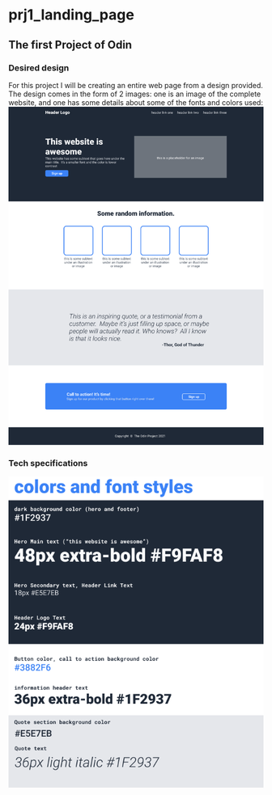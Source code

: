 # prj1_landing_page
## The first Project of Odin ##
### Desired design ###
For this project I will be creating an entire web page from a design provided. The design comes in the form of 2 images: one is an image of the complete website, and one has some details about some of the fonts and colors used:
![Desired design](01.png)



### Tech specifications ###
![Technical details used](02.png)
